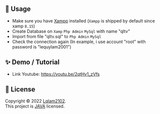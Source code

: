 ## 🚀 Usage

- Make sure you have [Xampp](https://www.apachefriends.org/) installed (`Xampp` is shipped by default since xamp `8.15`)
- Create Database on `Xamp` `Php Admin` `MySql` with name "qltv"
- Import from file "qltv.sql" to `Php Admin` `MySql` 
- Check the connection again (In example, i use account "root" with password is "lequylam2001")

## ✨ Demo / Tutorial
- Link Youtube: https://youtu.be/2qtHv1_zVfs

## 📝 License

Copyright © 2022 [Lqlam2102](https://github.com/Lqlam2102).<br />
This project is [JAVA](https://github.com/Lqlam2102/qltv/README.md) licensed.

